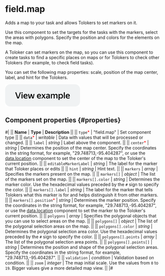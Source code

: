# field.map

Adds a map to your task and allows Tolokers to set markers on it.

Use this component to set the targets for the tasks with the markers, select the areas with polygons. Specify the position and colors for the elements on the map.

A Toloker can set markers on the map, so you can use this component to create tasks to find a specific places on maps or for Tolokers to check other Tolokers (for example, to check field tasks).

You can set the following map properties: scale, position of the map center, label, and hint for the Tolokers.

[![image](../_images/buttons/view-example.svg)](https://ya.cc/t/zSkybT6z3X66wW)

## Component properties {#properties}

#|
|| **Name** | **Type** | **Description** ||
|| `type`<span style="color: red">\*</span> | "field.map" | Set component type ||
|| `data`<span style="color: red">\*</span> | _writable_ | Data with values that will be processed or changed. ||
|| `label` | _string_ | Label above the component. ||
|| `center`<span style="color: red">\*</span> | _string_ | Determines the position of the map center. Specify the coordinates in the string format, for example, "29.748713,-95.404287", or use the [data.location](data.location.md) component to set the center of the map to the Toloker's current position. ||
|| `editableMarkerLabel` | _string_ | The label for the marker that Toloker places or edits ||
|| `hint` | _string_ | Hint text. ||
|| `markers` | _array_ | Specifies the markers present on the map. ||
|| `markers[]` | _object_ | The list of the markers set on the map. ||
|| `markers[].color` | _string_ | Determines the marker color. Use the hexadecimal values preceded by the `#` sign to specify the color. ||
|| `markers[].label` | _string_ | The label for the marker that tells Tolokers what this marker is for and helps distinguish it from other markers. ||
|| `markers[].position`<span style="color: red">\*</span> | _string_ | Determines the marker position. Specify the coordinates in the string format, for example, "29.748713,-95.404287", or use the [data.location](data.location.md) component to set the marker to the Toloker's current position. ||
|| `polygons` | _array_ | Specifies the polygonal objects that you can use to select areas on the map. ||
|| `polygons[]` | _object_ | The list of the polygonal selection areas on the map. ||
|| `polygons[].color` | _string_ | Determines the polygonal selection area color. Use the hexadecimal values preceded by the `#` sign to specify the color. ||
|| `polygons[].points` | _array_ | The list of the polygonal selection area points. ||
|| `polygons[].points[]` | _string_ | Determines the position and shape of the polygonal selection areas. Specify the coordinates in the string format, for example, "29.748713,-95.404287". ||
|| `validation` | _condition_ | Validation based on condition. ||
|| `zoom` | _integer_ | The map initial scale. Use the values from `0` to `19`. Bigger values give a more detailed map view. ||
|#
